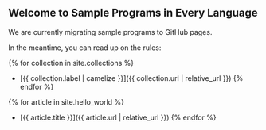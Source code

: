 ## Welcome to Sample Programs in Every Language

We are currently migrating sample programs to GitHub pages.

In the meantime, you can read up on the rules:

{% for collection in site.collections %}
  - [{{ collection.label | camelize }}]({{ collection.url | relative_url }})
{% endfor %}

{% for article in site.hello_world %}
  - [{{ article.title }}]({{ article.url | relative_url }})
{% endfor %}

[1]: hello-world/RULES.md
